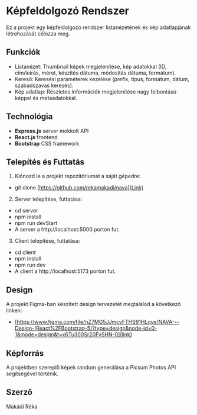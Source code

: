 # Képfeldolgozó Rendszer

Ez a projekt egy képfeldolgozó rendszer listanézetének és kép adatlapjának létrehozását célozza meg.

## Funkciók

- Listanézet: Thumbnail képek megjelenítése, kép adatokkal (ID, cím/leírás, méret, készítés dátuma, módosítás dátuma, formátum).
- Kereső: Keresési paraméterek kezelése (prefix, típus, formátum, dátum, szabadszavas keresés).
- Kép adatlap: Részletes információk megjelenítése nagy felbontású képpel és metaadatokkal.

## Technológia

- **Express.js** server mokkolt API
- **React.js** frontend
- **Bootstrap** CSS framework

## Telepítés és Futtatás

1. Klónozd le a projekt repozitóriumát a saját gépedre:
- git clone [https://github.com/rekamakadi/nava](Link)

2. Server telepítése, futtatása:
- cd server
- npm install
- npm run devStart
- A server a http://localhost:5000 porton fut.

3. Client telepítése, futtatása:
- cd client
- npm install
- npm run dev
- A client a http://localhost:5173 porton fut.

## Design

A projekt Figma-ban készített design tervezetét megtalálod a következő linken: 
* [https://www.figma.com/file/nZ7MG5JJmcvFTHS91HLqye/NAVA---Design-(React%2FBootstrap-5)?type=design&node-id=0-1&mode=design&t=x6Tu300Sr20FvSHN-0](link)

## Képforrás

A projektben szereplő képek random generálása a Picsum Photos API segítségével történik.

## Szerző

Makádi Réka
